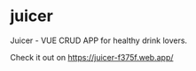 # juicer
Juicer - VUE CRUD APP for healthy drink lovers.

Check it out on https://juicer-f375f.web.app/
